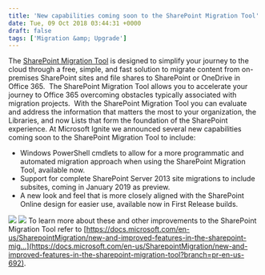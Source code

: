 ```yaml
---
title: 'New capabilities coming soon to the SharePoint Migration Tool'
date: Tue, 09 Oct 2018 03:44:31 +0000
draft: false
tags: ['Migration &amp; Upgrade']
---
```


The [SharePoint Migration Tool](https://techcommunity.microsoft.com/t5/SharePoint-Blog/General-Availability-of-the-SharePoint-Migration-Tool-amp/ba-p/143689) is designed to simplify your journey to the cloud through a free, simple, and fast solution to migrate content from on-premises SharePoint sites and file shares to SharePoint or OneDrive in Office 365.  The SharePoint Migration Tool allows you to accelerate your journey to Office 365 overcoming obstacles typically associated with migration projects.  With the SharePoint Migration Tool you can evaluate and address the information that matters the most to your organization, the Libraries, and now Lists that form the foundation of the SharePoint experience. At Microsoft Ignite we announced several new capabilities coming soon to the SharePoint Migration Tool to include:

*   Windows PowerShell cmdlets to allow for a more programmatic and automated migration approach when using the SharePoint Migration Tool, available now.
*   Support for complete SharePoint Server 2013 site migrations to include subsites, coming in January 2019 as preview.
*   A new look and feel that is more closely aligned with the SharePoint Online design for easier use, available now in First Release builds.

![](https://msdnshared.blob.core.windows.net/media/2018/10/2018-10-08-1024x905.png) ![](https://msdnshared.blob.core.windows.net/media/2018/10/2018-10-08-1-1024x905.png) To learn more about these and other improvements to the SharePoint Migration Tool refer to [https://docs.microsoft.com/en-us/SharepointMigration/new-and-improved-features-in-the-sharepoint-mig...](https://docs.microsoft.com/en-us/SharepointMigration/new-and-improved-features-in-the-sharepoint-migration-tool?branch=pr-en-us-692).